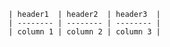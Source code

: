
    | header1  | header2  | header3  |
    | -------- | -------- | -------- |
    | column 1 | column 2 | column 3 |